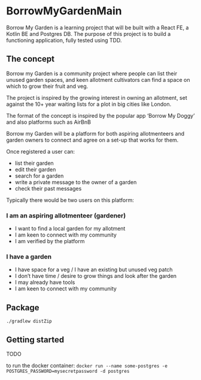 # BorrowMyGardenMain

Borrow My Garden is a learning project that will be built with a React FE, a Kotlin BE and Postgres DB.
The purpose of this project is to build a functioning application, fully tested using TDD. 

## The concept

Borrow my Garden is a community project where people can list their unused garden spaces, and keen allotment cultivators can find a space on which to grow their fruit and veg.

The project is inspired by the growing interest in owning an allotment, set against the 10+ year waiting lists for a plot in big cities like London.

The format of the concept is inspired by the popular app ‘Borrow My Doggy’ and also platforms such as AirBnB

Borrow my Garden will be a platform for both aspiring allotmenteers and garden owners to connect and agree on a set-up that works for them.

Once registered a user can:

- list their garden
- edit their garden
- search for a garden
- write a private message to the owner of a garden
- check their past messages 

Typically there would be two users on this platform: 

### I am an aspiring allotmenteer (gardener)

- I want to find a local garden for my allotment
- I am keen to connect with my community
- I am verified by the platform

### I have a garden

- I have space for a veg / I have an existing but unused veg patch
- I don’t have time / desire to grow things and look after the garden
- I may already have tools
- I am keen to connect with my community



## Package
```
./gradlew distZip
```

## Getting started 
TODO

to run the docker container:
```docker run --name some-postgres -e POSTGRES_PASSWORD=mysecretpassword -d postgres```

